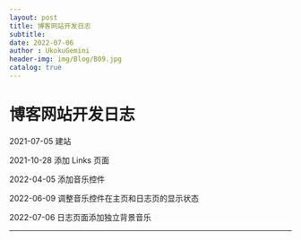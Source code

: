 ```yaml
---
layout: post
title: 博客网站开发日志
subtitle: 
date: 2022-07-06
author : UkokuGemini
header-img: img/Blog/B09.jpg
catalog: true
---
```

# 博客网站开发日志

2021-07-05  建站

2021-10-28  添加 Links 页面

2022-04-05  添加音乐控件

2022-06-09  调整音乐控件在主页和日志页的显示状态

2022-07-06  日志页面添加独立背景音乐

***